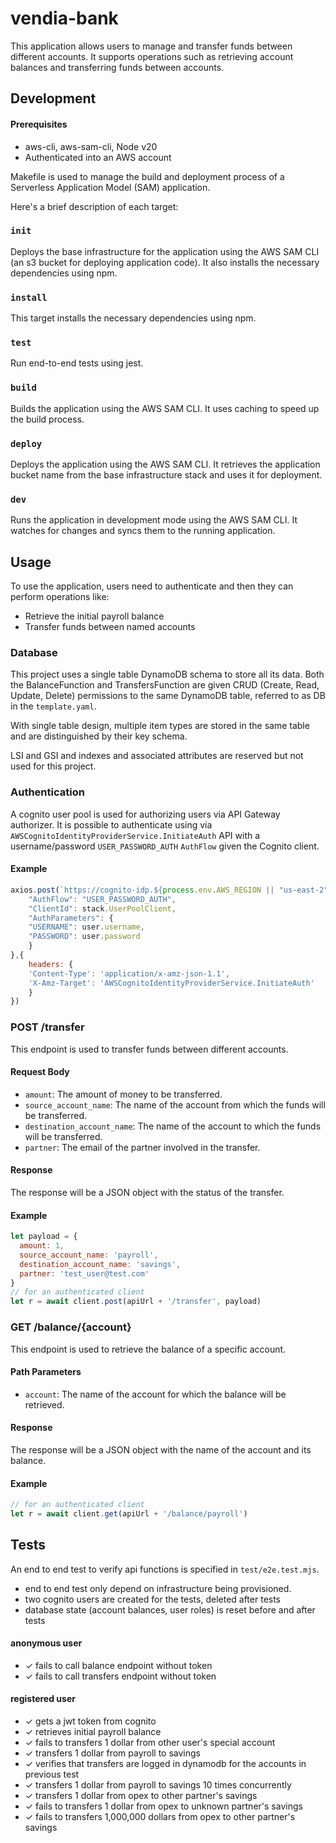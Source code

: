 # vendia-bank

This application allows users to manage and transfer funds between different accounts. It supports operations such as retrieving account balances and transferring funds between accounts.




## Development

#### Prerequisites
- aws-cli, aws-sam-cli, Node v20 
- Authenticated into an AWS account

Makefile is used to manage the build and deployment process of a Serverless Application Model (SAM) application. 

Here's a brief description of each target:

### `init`
Deploys the base infrastructure for the application using the AWS SAM CLI (an s3 bucket for deploying application code). It also installs the necessary dependencies using npm.

### `install`
This target installs the necessary dependencies using npm.

### `test`
Run end-to-end tests using jest.

### `build`
Builds the application using the AWS SAM CLI. It uses caching to speed up the build process.

### `deploy`
Deploys the application using the AWS SAM CLI. It retrieves the application bucket name from the base infrastructure stack and uses it for deployment.

### `dev`
Runs the application in development mode using the AWS SAM CLI. It watches for changes and syncs them to the running application.

## Usage
To use the application, users need to authenticate and then they can perform operations like:

- Retrieve the initial payroll balance
- Transfer funds between named accounts


### Database
This project uses a single table DynamoDB schema to store all its data. Both the BalanceFunction and TransfersFunction are given CRUD (Create, Read, Update, Delete) permissions to the same DynamoDB table, referred to as DB in the `template.yaml`.

With single table design, multiple item types are stored in the same table and are distinguished by their key schema.

LSI and GSI and indexes and associated attributes are reserved but not used for this project.

### Authentication
A cognito user pool is used for authorizing users via API Gateway authorizer. 
It is possible to authenticate using via `AWSCognitoIdentityProviderService.InitiateAuth` API with a username/password `USER_PASSWORD_AUTH` `AuthFlow` given the Cognito client. 

#### Example
```js
axios.post(`https://cognito-idp.${process.env.AWS_REGION || "us-east-2"}.amazonaws.com/`, {
    "AuthFlow": "USER_PASSWORD_AUTH",
    "ClientId": stack.UserPoolClient,
    "AuthParameters": {
    "USERNAME": user.username,
    "PASSWORD": user.password
    }
},{
    headers: {
    'Content-Type': 'application/x-amz-json-1.1',
    'X-Amz-Target': 'AWSCognitoIdentityProviderService.InitiateAuth'
    }
})
```        

### POST /transfer

This endpoint is used to transfer funds between different accounts.

#### Request Body

- `amount`: The amount of money to be transferred.
- `source_account_name`: The name of the account from which the funds will be transferred.
- `destination_account_name`: The name of the account to which the funds will be transferred.
- `partner`: The email of the partner involved in the transfer.

#### Response

The response will be a JSON object with the status of the transfer.

#### Example

```js
let payload = {
  amount: 1,
  source_account_name: 'payroll',
  destination_account_name: 'savings',
  partner: 'test_user@test.com'
}
// for an authenticated client
let r = await client.post(apiUrl + '/transfer', payload)
```


### GET /balance/{account}
This endpoint is used to retrieve the balance of a specific account.

#### Path Parameters
- `account`: The name of the account for which the balance will be retrieved.
#### Response
The response will be a JSON object with the name of the account and its balance.

#### Example
```js
// for an authenticated client
let r = await client.get(apiUrl + '/balance/payroll')
```

## Tests
An end to end test to verify api functions is specified in `test/e2e.test.mjs`.

- end to end test only depend on infrastructure being provisioned.
- two cognito users are created for the tests, deleted after tests
- database state (account balances, user roles) is reset before and after tests


#### anonymous user
- ✓ fails to call balance endpoint without token 
- ✓ fails to call transfers endpoint without token 

#### registered user
- ✓ gets a jwt token from cognito
- ✓ retrieves initial payroll balance 
- ✓ fails to transfers 1 dollar from other user's special account 
- ✓ transfers 1 dollar from payroll to savings
-  ✓ verifies that transfers are logged in dynamodb for the accounts in previous test
- ✓ transfers 1 dollar from payroll to savings 10 times concurrently 
- ✓ transfers 1 dollar from opex to other partner's savings
- ✓ fails to transfers 1 dollar from opex to unknown partner's savings
- ✓ fails to transfers 1,000,000 dollars from opex to other partner's savings